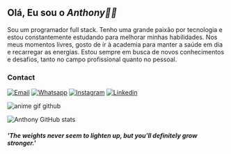 ## Olá, Eu sou o *Anthony👋🏻*
 Sou um programador full stack. Tenho uma grande paixão por tecnologia e estou constantemente estudando para melhorar minhas habilidades. Nos meus momentos livres, gosto de ir à academia para manter a saúde em dia e recarregar as energias. Estou sempre em busca de novos conhecimentos e desafios, tanto no campo profissional quanto no pessoal.

### Contact
[![Email](https://img.shields.io/badge/Gmail-D14836?style=for-the-badge&logo=gmail&logoColor=white)](mailto:anthonymiranda871@gmail.com)
[![Whatsapp](https://img.shields.io/badge/WhatsApp-25D366?style=for-the-badge&logo=whatsapp&logoColor=white)](https://wa.me/+5511915512976?)
[![Instagram](https://img.shields.io/badge/Instagram-E4405F?style=for-the-badge&logo=instagram&logoColor=white)](https://www.instagram.com/anstxkk/?next=%2Fmayandradebs%2F)
[![Linkedin](https://img.shields.io/badge/LinkedIn-0077B5?style=for-the-badge&logo=linkedin&logoColor=white)](https://www.linkedin.com/in/anthony-miranda-5067562b8/)

![anime gif github](https://github.com/01Anthony01/01Anthony01/assets/129120085/754dc0b1-3692-4504-bd39-8121720666d5)

![Anthony GitHub stats](https://github-readme-stats.vercel.app/api?username=01anthony01&show_icons=true&theme=dark)

#### *'The weights never seem to lighten up, but you'll definitely grow stronger.'*










